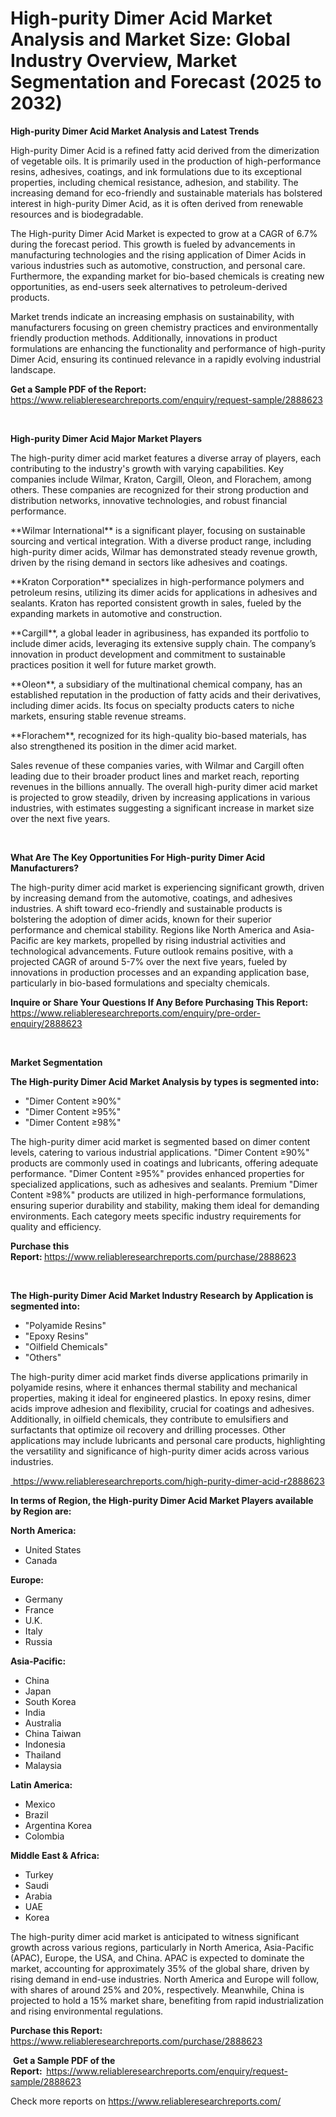 <p><h1>High-purity Dimer Acid Market Analysis and Market Size: Global Industry Overview, Market Segmentation and Forecast (2025 to 2032)</h1></p><p><strong>High-purity Dimer Acid Market Analysis and Latest Trends</strong></p>
<p><p>High-purity Dimer Acid is a refined fatty acid derived from the dimerization of vegetable oils. It is primarily used in the production of high-performance resins, adhesives, coatings, and ink formulations due to its exceptional properties, including chemical resistance, adhesion, and stability. The increasing demand for eco-friendly and sustainable materials has bolstered interest in high-purity Dimer Acid, as it is often derived from renewable resources and is biodegradable.</p><p>The High-purity Dimer Acid Market is expected to grow at a CAGR of 6.7% during the forecast period. This growth is fueled by advancements in manufacturing technologies and the rising application of Dimer Acids in various industries such as automotive, construction, and personal care. Furthermore, the expanding market for bio-based chemicals is creating new opportunities, as end-users seek alternatives to petroleum-derived products.</p><p>Market trends indicate an increasing emphasis on sustainability, with manufacturers focusing on green chemistry practices and environmentally friendly production methods. Additionally, innovations in product formulations are enhancing the functionality and performance of high-purity Dimer Acid, ensuring its continued relevance in a rapidly evolving industrial landscape.</p></p>
<p><strong>Get a Sample PDF of the Report:&nbsp;</strong> <a href="https://www.reliableresearchreports.com/enquiry/request-sample/2888623?utm_campaign=3183&utm_medium=2&utm_source=Github&utm_content=ia&utm_term=14032025&utm_id=high-purity-dimer-acid">https://www.reliableresearchreports.com/enquiry/request-sample/2888623</a></p>
<p>&nbsp;</p>
<p><strong>High-purity Dimer Acid Major Market Players</strong></p>
<p><p>The high-purity dimer acid market features a diverse array of players, each contributing to the industry's growth with varying capabilities. Key companies include Wilmar, Kraton, Cargill, Oleon, and Florachem, among others. These companies are recognized for their strong production and distribution networks, innovative technologies, and robust financial performance.</p><p>**Wilmar International** is a significant player, focusing on sustainable sourcing and vertical integration. With a diverse product range, including high-purity dimer acids, Wilmar has demonstrated steady revenue growth, driven by the rising demand in sectors like adhesives and coatings.</p><p>**Kraton Corporation** specializes in high-performance polymers and petroleum resins, utilizing its dimer acids for applications in adhesives and sealants. Kraton has reported consistent growth in sales, fueled by the expanding markets in automotive and construction.</p><p>**Cargill**, a global leader in agribusiness, has expanded its portfolio to include dimer acids, leveraging its extensive supply chain. The company’s innovation in product development and commitment to sustainable practices position it well for future market growth.</p><p>**Oleon**, a subsidiary of the multinational chemical company, has an established reputation in the production of fatty acids and their derivatives, including dimer acids. Its focus on specialty products caters to niche markets, ensuring stable revenue streams.</p><p>**Florachem**, recognized for its high-quality bio-based materials, has also strengthened its position in the dimer acid market. </p><p>Sales revenue of these companies varies, with Wilmar and Cargill often leading due to their broader product lines and market reach, reporting revenues in the billions annually. The overall high-purity dimer acid market is projected to grow steadily, driven by increasing applications in various industries, with estimates suggesting a significant increase in market size over the next five years.</p></p>
<p>&nbsp;</p>
<p><strong>What Are The Key Opportunities For High-purity Dimer Acid Manufacturers?</strong></p>
<p><p>The high-purity dimer acid market is experiencing significant growth, driven by increasing demand from the automotive, coatings, and adhesives industries. A shift toward eco-friendly and sustainable products is bolstering the adoption of dimer acids, known for their superior performance and chemical stability. Regions like North America and Asia-Pacific are key markets, propelled by rising industrial activities and technological advancements. Future outlook remains positive, with a projected CAGR of around 5-7% over the next five years, fueled by innovations in production processes and an expanding application base, particularly in bio-based formulations and specialty chemicals.</p></p>
<p><strong>Inquire or Share Your Questions If Any Before Purchasing This Report:</strong> <a href="https://www.reliableresearchreports.com/enquiry/pre-order-enquiry/2888623?utm_campaign=3183&utm_medium=2&utm_source=Github&utm_content=ia&utm_term=14032025&utm_id=high-purity-dimer-acid">https://www.reliableresearchreports.com/enquiry/pre-order-enquiry/2888623</a></p>
<p>&nbsp;</p>
<p><strong>Market Segmentation</strong></p>
<p><strong>The High-purity Dimer Acid Market Analysis by types is segmented into:</strong></p>
<p><ul><li>"Dimer Content ≥90%"</li><li>"Dimer Content ≥95%"</li><li>"Dimer Content ≥98%"</li></ul></p>
<p><p>The high-purity dimer acid market is segmented based on dimer content levels, catering to various industrial applications. "Dimer Content ≥90%" products are commonly used in coatings and lubricants, offering adequate performance. "Dimer Content ≥95%" provides enhanced properties for specialized applications, such as adhesives and sealants. Premium "Dimer Content ≥98%" products are utilized in high-performance formulations, ensuring superior durability and stability, making them ideal for demanding environments. Each category meets specific industry requirements for quality and efficiency.</p></p>
<p><strong>Purchase this Report:&nbsp;</strong><a href="https://www.reliableresearchreports.com/purchase/2888623?utm_campaign=3183&utm_medium=2&utm_source=Github&utm_content=ia&utm_term=14032025&utm_id=high-purity-dimer-acid">https://www.reliableresearchreports.com/purchase/2888623</a></p>
<p>&nbsp;</p>
<p><strong>The High-purity Dimer Acid Market Industry Research by Application is segmented into:</strong></p>
<p><ul><li>"Polyamide Resins"</li><li>"Epoxy Resins"</li><li>"Oilfield Chemicals"</li><li>"Others"</li></ul></p>
<p><p>The high-purity dimer acid market finds diverse applications primarily in polyamide resins, where it enhances thermal stability and mechanical properties, making it ideal for engineered plastics. In epoxy resins, dimer acids improve adhesion and flexibility, crucial for coatings and adhesives. Additionally, in oilfield chemicals, they contribute to emulsifiers and surfactants that optimize oil recovery and drilling processes. Other applications may include lubricants and personal care products, highlighting the versatility and significance of high-purity dimer acids across various industries.</p></p>
<p><a href="https://www.reliableresearchreports.com/high-purity-dimer-acid-r2888623?utm_campaign=3183&utm_medium=2&utm_source=Github&utm_content=ia&utm_term=14032025&utm_id=high-purity-dimer-acid">&nbsp;https://www.reliableresearchreports.com/high-purity-dimer-acid-r2888623</a></p>
<p><strong>In terms of Region, the High-purity Dimer Acid Market Players available by Region are:</strong></p>
<p>
    <p> <strong> North America: </strong>
        <ul>
            <li>United States</li>
            <li>Canada</li>
        </ul>
        </p> 
    <p> <strong> Europe: </strong>
        <ul>
            <li>Germany</li>
            <li>France</li>
            <li>U.K.</li>
            <li>Italy</li>
            <li>Russia</li>
        </ul>
        </p> 
    <p> <strong> Asia-Pacific: </strong>
        <ul>
            <li>China</li>
            <li>Japan</li>
            <li>South Korea</li>
            <li>India</li>
            <li>Australia</li>
            <li>China Taiwan</li>
            <li>Indonesia</li>
            <li>Thailand</li>
            <li>Malaysia</li>
        </ul>
        </p> 
    <p> <strong> Latin America: </strong>
        <ul>
            <li>Mexico</li>
            <li>Brazil</li>
            <li>Argentina Korea</li>
            <li>Colombia</li>
        </ul>
        </p> 
    <p> <strong> Middle East & Africa: </strong>
        <ul>
            <li>Turkey</li>
            <li>Saudi</li>
            <li>Arabia</li>
            <li>UAE</li>
            <li>Korea</li>
        </ul>
    </p>
    </p>
<p><p>The high-purity dimer acid market is anticipated to witness significant growth across various regions, particularly in North America, Asia-Pacific (APAC), Europe, the USA, and China. APAC is expected to dominate the market, accounting for approximately 35% of the global share, driven by rising demand in end-use industries. North America and Europe will follow, with shares of around 25% and 20%, respectively. Meanwhile, China is projected to hold a 15% market share, benefiting from rapid industrialization and rising environmental regulations.</p></p>
<p><strong>Purchase this Report: </strong><a href="https://www.reliableresearchreports.com/purchase/2888623?utm_campaign=3183&utm_medium=2&utm_source=Github&utm_content=ia&utm_term=14032025&utm_id=high-purity-dimer-acid">https://www.reliableresearchreports.com/purchase/2888623</a></p>
<p>&nbsp;<strong>Get a Sample PDF of the Report:&nbsp;&nbsp;</strong><a href="https://www.reliableresearchreports.com/enquiry/request-sample/2888623?utm_campaign=3183&utm_medium=2&utm_source=Github&utm_content=ia&utm_term=14032025&utm_id=high-purity-dimer-acid">https://www.reliableresearchreports.com/enquiry/request-sample/2888623</a></p>
<p><strong></strong></p>
<p>Check more reports on <a href="https://www.reliableresearchreports.com/?utm_campaign=3183&utm_medium=2&utm_source=Github&utm_content=ia&utm_term=14032025&utm_id=high-purity-dimer-acid">https://www.reliableresearchreports.com/</a></p>